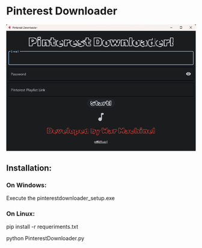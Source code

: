 <p align="center">
<h1>Pinterest Downloader</h1>

<p>
  <img src="assets/pinterestdownloader.png" alt="Pinterest Downloader">
</p>

<h2>Installation: </h2>

<h3>On Windows: </h3>
<p>Execute the pinterestdownloader_setup.exe</p>

<h3>On Linux: </h3>
<p>pip install -r requeriments.txt</p>
<p>python PinterestDownloader.py</p>
</p>
